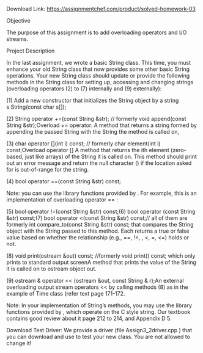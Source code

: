 Download Link: https://assignmentchef.com/product/solved-homework-03
<br>
<p class="ui header product-top-header" title="HW03 Solution">Objective

The purpose of this assignment is to add overloading operators and I/O streams.

Project Description

In the last assignment, we wrote a basic String class. This time, you must enhance your old String class that now provides some other basic String operations. Your new String class should update or provide the following methods in the String class for setting up, accessing and changing strings (overloading operators (2) to (7) internally and (9) externally):

(1) Add a new constructor that initializes the String object by a string s.String(const char s[]);

(2) String operator +=(const String &amp;str); // formerly void append(const String &amp;str);Overload += operator. A method that returns a string formed by appending the passed String with the String the method is called on,

(3) char operator [](int i) const; // formerly char element(int i) const;Overload operator [] A method that returns the ith element (zero-based, just like arrays) of the String it is called on. This method  should print out an error message and return the null character ( ) if the location asked for is out-of-range for the string.

(4) bool operator ==(const String &amp;str) const;

Note: you can use the library functions provided by .  For example, this is an implementation of overloading operator == :

(5) bool operator !=(const String &amp;str) const;(6) bool operator (const String &amp;str) const;(7) bool operator &lt;(const String &amp;str) const;// all of them are formerly int compare_to(const String &amp;str) const; that compares the String object with the String passed to this method. Each returns a true or false value based on whether the relationship (e.g., ==, !=, , &lt;, =, &lt;=) holds or not.

(8) void print(ostream &amp;out) const; //formerly void print() const; which only prints to standard output screenA method that prints the value of the String it is called on to ostream object out.

(9) ostream &amp; operator &lt;&lt; (ostream &amp;out, const String &amp; r);An external overloading output stream operators &lt;&lt; by calling methods (8) as in the example of Time class (refer text page 171-172.

Note: In your implementation of String’s methods, you may use the library functions provided by , which operate on the C style string. Our textbook contains good review about it  page 212 to 214, and Appendix D 5.

Download Test Driver: We provide a driver (file Assign3_2driver.cpp ) that you can download and use to test your new class. You are not allowed to change it!